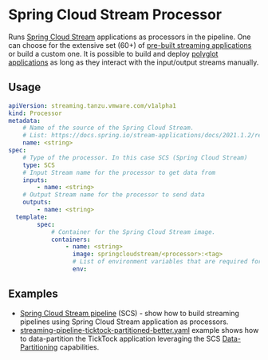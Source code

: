 # Spring Cloud Stream Processor

Runs [Spring Cloud Stream](https://spring.io/projects/spring-cloud-stream) applications as processors in the pipeline. One can choose for the extensive set (60+) of [pre-built streaming applications](https://dataflow.spring.io/docs/applications/pre-packaged/#stream-applications) or build a custom one. It is possible to build and deploy [polyglot applications](https://dataflow.spring.io/docs/recipes/polyglot/processor/) as long as they interact with the input/output streams manually.

## Usage

```yaml
apiVersion: streaming.tanzu.vmware.com/v1alpha1
kind: Processor
metadata:
    # Name of the source of the Spring Cloud Stream.
    # List: https://docs.spring.io/stream-applications/docs/2021.1.2/reference/html/#sources
    name: <string>
spec:
    # Type of the processor. In this case SCS (Spring Cloud Stream)
    type: SCS
    # Input Stream name for the processor to get data from
    inputs:
        - name: <string>
    # Output Stream name for the processor to send data
    outputs:
        - name: <string>
  template:
        spec:
            # Container for the Spring Cloud Stream image.
            containers:
                - name: <string>
                  image: springcloudstream/<processor>:<tag>
                  # List of environment variables that are required for the processor.
                  env:
```

## Examples

- [Spring Cloud Stream pipeline](../../../samples/spring-cloud-stream/tick-tock.md) (SCS) - show how to build streaming pipelines using Spring Cloud Stream application as processors.
- [streaming-pipeline-ticktock-partitioned-better.yaml](https://github.com/vmware-tanzu/streaming-runtimes/blob/main/streaming-runtime-samples/spring-cloud-stream/streaming-pipeline-ticktock-partitioned-better.yaml) example shows how to data-partition the TickTock application leveraging the SCS [Data-Partitioning](../data-partitioning.md) capabilities.